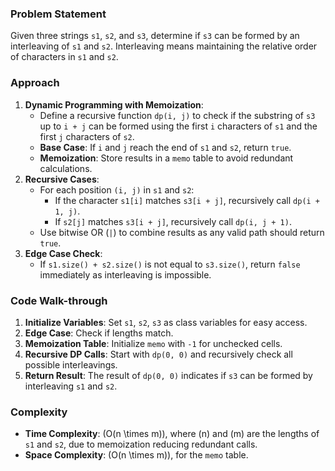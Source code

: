 ### Problem Statement
Given three strings `s1`, `s2`, and `s3`, determine if `s3` can be formed by an interleaving of `s1` and `s2`. Interleaving means maintaining the relative order of characters in `s1` and `s2`.

### Approach
1. **Dynamic Programming with Memoization**:
   - Define a recursive function `dp(i, j)` to check if the substring of `s3` up to `i + j` can be formed using the first `i` characters of `s1` and the first `j` characters of `s2`.
   - **Base Case**: If `i` and `j` reach the end of `s1` and `s2`, return `true`.
   - **Memoization**: Store results in a `memo` table to avoid redundant calculations.
2. **Recursive Cases**:
   - For each position `(i, j)` in `s1` and `s2`:
     - If the character `s1[i]` matches `s3[i + j]`, recursively call `dp(i + 1, j)`.
     - If `s2[j]` matches `s3[i + j]`, recursively call `dp(i, j + 1)`.
   - Use bitwise OR (`|`) to combine results as any valid path should return `true`.
3. **Edge Case Check**:
   - If `s1.size() + s2.size()` is not equal to `s3.size()`, return `false` immediately as interleaving is impossible.

### Code Walk-through
1. **Initialize Variables**: Set `s1`, `s2`, `s3` as class variables for easy access.
2. **Edge Case**: Check if lengths match.
3. **Memoization Table**: Initialize `memo` with `-1` for unchecked cells.
4. **Recursive DP Calls**: Start with `dp(0, 0)` and recursively check all possible interleavings.
5. **Return Result**: The result of `dp(0, 0)` indicates if `s3` can be formed by interleaving `s1` and `s2`.

### Complexity
- **Time Complexity**: \(O(n \times m)\), where \(n\) and \(m\) are the lengths of `s1` and `s2`, due to memoization reducing redundant calls.
- **Space Complexity**: \(O(n \times m)\), for the `memo` table.
